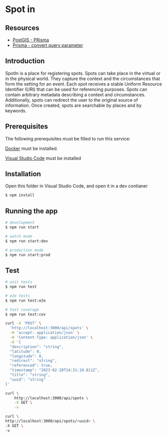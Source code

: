 # Spot in

## Resources

- [PostGIS - PRisma](https://freddydumont.com/blog/prisma-postgis#installing-postgis)
- [Prisma - convert query parameter](https://www.prisma.io/docs/guides/upgrade-guides/upgrading-versions/upgrading-to-prisma-4#upgrade-path-7)

## Introduction

SpotIn is a place for registering spots. Spots can take place in the virtual or in the physical world. They capture the context and the circumstances that form the setting for an event. Each spot receives a stable Uniform Resource Identifier (URI) that can be used for referencing purposes. Spots can contain arbitrary metadata describing a context and circumstances. Additionally, spots can redirect the user to the original source of information. Once created, spots are searchable by places and by keywords.

## Prerequisites

The following prerequisites must be filled to run this service:

[Docker](https://docs.docker.com/get-docker/) must be installed.

[Visual Studio Code](https://code.visualstudio.com/download) must be installed

## Installation

Open this folder in Visual Studio Code, and open it in a dev contianer

```bash
$ npm install
```

## Running the app

```bash
# development
$ npm run start

# watch mode
$ npm run start:dev

# production mode
$ npm run start:prod
```

## Test

```bash
# unit tests
$ npm run test

# e2e tests
$ npm run test:e2e

# test coverage
$ npm run test:cov
```

```sh
curl -X 'POST' \
  'http://localhost:3000/api/spots' \
  -H 'accept: application/json' \
  -H 'Content-Type: application/json' \
  -d '{
  "description": "string",
  "latitude": 0,
  "longitude": 0,
  "redirect": "string",
  "referenced": true,
  "timestamp": "2023-02-20T14:31:10.811Z",
  "title": "string",
  "uuid": "string"
}'

curl \
	http://localhost:3000/api/spots \
	-X GET \
	-v

curl \
http://localhost:3000/api/spots/<uuid> \
-X GET \
-v
```
